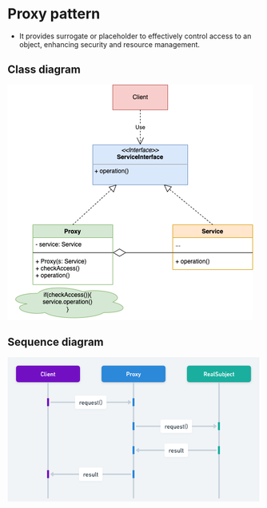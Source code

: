 # Proxy pattern

- It provides surrogate or placeholder to effectively control access to an object, enhancing security and resource management.

## Class diagram

![class diagram](./proxy-class-diagram.png)

## Sequence diagram

![sequence diagram](./proxy-sequence-diagram.png)
